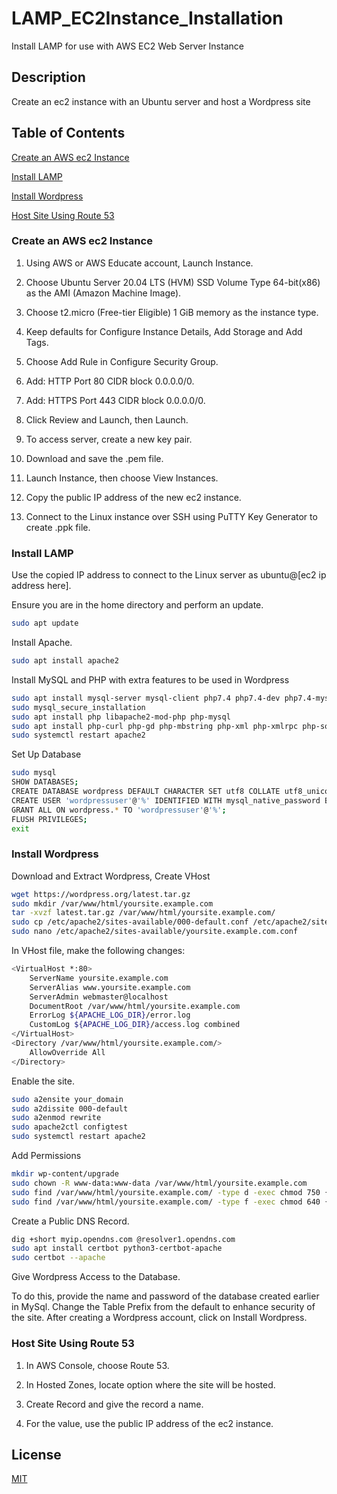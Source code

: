 # LAMP_EC2Instance_Installation
Install LAMP for use with AWS EC2 Web Server Instance

## Description
Create an ec2 instance with an Ubuntu server and host a Wordpress site

## Table of Contents
[Create an AWS ec2 Instance](#create-an-aws-ec2-instance)

[Install LAMP](#install-lamp)

[Install Wordpress](#install-wordpress)

[Host Site Using Route 53](#host-site-using-route-53)

### Create an AWS ec2 Instance
1.  Using AWS or AWS Educate account, Launch Instance.

2.  Choose Ubuntu Server 20.04 LTS (HVM) SSD Volume Type 64-bit(x86) as the AMI (Amazon Machine Image).

3.  Choose t2.micro (Free-tier Eligible) 1 GiB memory as the instance type.

4.  Keep defaults for Configure Instance Details, Add Storage and Add Tags.

5.  Choose Add Rule in Configure Security Group.

6.  Add: HTTP Port 80 CIDR block 0.0.0.0/0.

7.  Add: HTTPS Port 443 CIDR block 0.0.0.0/0.

8.  Click Review and Launch, then Launch.

9.  To access server, create a new key pair.

10. Download and save the .pem file.

11. Launch Instance, then choose View Instances.

12. Copy the public IP address of the new ec2 instance.

13. Connect to the Linux instance over SSH using PuTTY Key Generator to create .ppk file.

### Install LAMP
Use the copied IP address to connect to the Linux server as ubuntu@[ec2 ip address here].

Ensure you are in the home directory and perform an update.

```sh
sudo apt update
```

Install Apache.

```sh
sudo apt install apache2
```

Install MySQL and PHP with extra features to be used in Wordpress

```sh
sudo apt install mysql-server mysql-client php7.4 php7.4-dev php7.4-mysql
sudo mysql_secure_installation
sudo apt install php libapache2-mod-php php-mysql
sudo apt install php-curl php-gd php-mbstring php-xml php-xmlrpc php-soap php-intl php-zip
sudo systemctl restart apache2
```

Set Up Database

```sh
sudo mysql
SHOW DATABASES;
CREATE DATABASE wordpress DEFAULT CHARACTER SET utf8 COLLATE utf8_unicode_ci;
CREATE USER 'wordpressuser'@'%' IDENTIFIED WITH mysql_native_password BY 'strongpasswordhere';
GRANT ALL ON wordpress.* TO 'wordpressuser'@'%';
FLUSH PRIVILEGES;
exit
```
### Install Wordpress

Download and Extract Wordpress, Create VHost

```sh
wget https://wordpress.org/latest.tar.gz
sudo mkdir /var/www/html/yoursite.example.com
tar -xvzf latest.tar.gz /var/www/html/yoursite.example.com/
sudo cp /etc/apache2/sites-available/000-default.conf /etc/apache2/sites-available/yoursite.example.com.conf
sudo nano /etc/apache2/sites-available/yoursite.example.com.conf
```

In VHost file, make the following changes:

```sh
<VirtualHost *:80>
    ServerName yoursite.example.com
    ServerAlias www.yoursite.example.com
    ServerAdmin webmaster@localhost
    DocumentRoot /var/www/html/yoursite.example.com
    ErrorLog ${APACHE_LOG_DIR}/error.log
    CustomLog ${APACHE_LOG_DIR}/access.log combined
</VirtualHost>
<Directory /var/www/html/yoursite.example.com/>
    AllowOverride All
</Directory>
```
Enable the site.

```sh
sudo a2ensite your_domain
sudo a2dissite 000-default
sudo a2enmod rewrite
sudo apache2ctl configtest
sudo systemctl restart apache2
```

Add Permissions

```sh
mkdir wp-content/upgrade
sudo chown -R www-data:www-data /var/www/html/yoursite.example.com
sudo find /var/www/html/yoursite.example.com/ -type d -exec chmod 750 {} \;
sudo find /var/www/html/yoursite.example.com/ -type f -exec chmod 640 {} \;
```
Create a Public DNS Record.

```sh
dig +short myip.opendns.com @resolver1.opendns.com
sudo apt install certbot python3-certbot-apache
sudo certbot --apache
```
Give Wordpress Access to the Database.

To do this, provide the name and password of the database created earlier in MySql. Change the Table Prefix from the default to enhance security of the site. After creating a Wordpress account, click on Install Wordpress.

### Host Site Using Route 53

1. In AWS Console, choose Route 53.

2. In Hosted Zones, locate option where the site will be hosted.

3. Create Record and give the record a name.

4. For the value, use the public IP address of the ec2 instance.

## License
[MIT](https://choosealicense.com/licenses/mit/)
